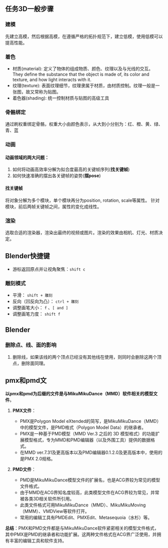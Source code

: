 ## 任务3D一般步骤
### 建模
先建立高模，然后根据高模，在遵循严格的拓扑规范下，建立低模，使用低模可以提高性能。

### 着色
- 材质(material): 定义了物体的组成物质、颜色、纹理以及与光线的交互。They define the substance that the object is made of, its color and texture, and how light interacts with it.
- 纹理(texture): 表面纹理细节，纹理隶属于材质，由材质控制。纹理一般是一张图，故又常称为贴图。
- 着色器(shading): 统一控制材质与贴图的高级工具



### 骨骼绑定
通过刷权重绑定骨骼，权重大小由颜色表示，从大到小分别为：红、橙、黄、绿、青、蓝

### 动画
#### 动画领域的两大问题：
1. 如何将动画高效率分解为拟合度最高的关键帧序列(**找关键帧**)
2. 如何快速准确的摆出各关键帧的姿势(**摆pose**)
#### 找关键帧
将对象分解为多个模块，单个模块再分为position, rotation, scale等属性。
针对模块，前后两帧关键帧之间，属性的变化成线性。

### 渲染
选取合适的渲染器，渲染出最终的视频或图片。渲染的效果由相机、灯光、材质决定。

## Blender快捷键
- 游标返回原点并让视角聚焦：`shift c`

### 雕刻模式
- 平滑： `shift + 雕刻`
- 反向（凹反向为凸）： `ctrl + 雕刻`
- 调整画笔大小： `f` 、`[ and ]`
- 调整画笔力度： `shift f`


## Blender
### 删除点、线、面的影响
1. 删除线，如果该线的两个顶点已经没有其他线在使用，则同时会删除这两个顶点，删除面同理。

## pmx和pmd文
**以pmx和pmd为后缀的文件是与MikuMikuDance（MMD）软件相关的模型文件**。

1. **PMX文件**：
   - PMX是Polygon Model eXtended的简写，是MikuMikuDance（MMD）中的模型文件，是PMD格式（Polygon Model Data）的继承者。
   - PMX是一种基于PMD模型（MMD Ver.3 之后的 3D 模型格式）的功能扩展模型格式，专为MMD和PMD编辑器（以及外围工具）提供的数据格式。
   - 在MMD ver.7.31及更高版本以及PMD编辑器0.1.2.0及更高版本中，使用的是PMX 2.0规格。

2. **PMD文件**：
   - PMD是MikuMikuDance模型文件的扩展名，也是ACG界较为常见的模型文件格式。
   - 由于MMD在ACG界知名度较高，此类模型文件在ACG界较为常见，并常被各类3D相关软件所引用。
   - 此类文件格式可用MikuMikuDance（MMD）、MikuMikuMoving（MMM）、VMDView等软件打开。
   - 常用的编辑工具有PMDEdit、PMXEdit、Metasequoia（水杉）等。

**总结**：PMX和PMD文件都是与MikuMikuDance软件紧密相关的模型文件格式，其中PMX是PMD的继承者和功能扩展。这两种文件格式在ACG界广泛使用，并拥有丰富的编辑工具和软件支持。
